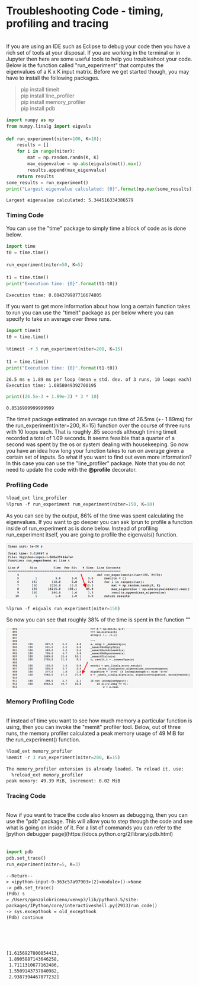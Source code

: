 
# Troubleshooting Code - timing, profiling and tracing
<br>
If you are using an IDE such as Eclipse to debug your code then you have a rich set of tools at your disposal. If you are working in the terminal or in Jupyter then here are some useful tools to help you troubleshoot your code. Below is the function called "run_experiment" that computes the eigenvalues of a K x K input matrix. Before we get started though, you may have to install the following packages.
<br>

> pip install timeit <br>
> pip install line_profiler  <br>
> pip install memory_profiler  <br>
> pip install pdb <br>


```python
import numpy as np
from numpy.linalg import eigvals

def run_experiment(niter=100, K=10):
    results = []
    for i in range(niter):
        mat = np.random.randn(K, K)
        max_eigenvalue = np.abs(eigvals(mat)).max()
        results.append(max_eigenvalue)
    return results
some_results = run_experiment()
print("Largest eigenvalue calculated: {0}".format(np.max(some_results)))
```

    Largest eigenvalue calculated: 5.344516334386579


### Timing Code

You can use the "time" package to simply time a block of code as is done below. 


```python
import time
t0 = time.time()

run_experiment(niter=50, K=5)

t1 = time.time()
print("Execution time: {0}".format(t1-t0))
```

    Execution time: 0.004379987716674805


If you want to get more information about how long a certain function takes to run you can use the "timeit" package as per below where you can specify to take an average over three runs.


```python
import timeit
t0 = time.time()

%timeit -r 3 run_experiment(niter=200, K=15)

t1 = time.time()
print("Execution time: {0}".format(t1-t0))
```

    26.5 ms ± 1.89 ms per loop (mean ± std. dev. of 3 runs, 10 loops each)
    Execution time: 1.0858049392700195



```python
print((26.5e-3 + 1.89e-3) * 3 * 10)
```

    0.8516999999999999


The timeit package estimated an average run time of 26.5ms (+- 1.89ms) for the run_experiment(niter=200, K=15) function over the course of three runs with 10 loops each. That is roughly .85 seconds although timing timeit recorded a total of 1.09 seconds. It seems feasible that a quarter of a second was spent by the os or system dealing with housekeeping. So now you have an idea how long your function takes to run on average given a certain set of inputs. So what if you want to find out even more information? In this case you can use the "line_profiler" package. Note that you do not need to update the code with the **@profile** decorator.
<br>

### Profiling Code


```python
%load_ext line_profiler
%lprun -f run_experiment run_experiment(niter=150, K=10)
```

As you can see by the output, 86% of the time was spent calculating the eigenvalues. If you want to go deeper you can ask lprun to profile a function inside of run_experiment as is done below. Instead of profiling run_experiment itself, you are going to profile the eigenvals() function.<br>

![profiling result](profiling01.png)


```python
%lprun -f eigvals run_experiment(niter=150)
```

So now you can see that roughly 38% of the time is spent in the function ""
<br>

![profiling 2](profiling02.png)

### Memory Profiling Code
<br>
If instead of time you want to see how much memory a particular function is using, then you can invoke the "memit" profiler tool. Below, out of three runs, the memory profiler calculated a peak memory usage of 49 MiB for the run_experiment() function.


```python
%load_ext memory_profiler
%memit -r 3 run_experiment(niter=200, K=15)
```

    The memory_profiler extension is already loaded. To reload it, use:
      %reload_ext memory_profiler
    peak memory: 49.39 MiB, increment: 0.02 MiB


### Tracing Code 
<br>
Now if you want to trace the code also known as debugging, then you can use the "pdb" package. This will allow you to step through the code and see what is going on inside of it. For a list of commands you can refer to the [python debugger page](https://docs.python.org/2/library/pdb.html)<br><br>


```python
import pdb
pdb.set_trace()
run_experiment(niter=5, K=3)
```

    --Return--
    > <ipython-input-9-363c57a97903>(2)<module>()->None
    -> pdb.set_trace()
    (Pdb) s
    > /Users/gonzalobriceno/venvp3/lib/python3.5/site-packages/IPython/core/interactiveshell.py(2913)run_code()
    -> sys.excepthook = old_excepthook
    (Pdb) continue





    [1.6156927800854413,
     1.8905887143646258,
     1.7111310677162486,
     1.5509143737840982,
     2.9387394467077232]


